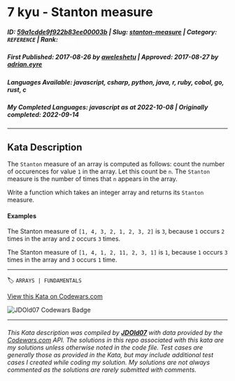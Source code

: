 # 7 kyu - Stanton measure

##### **ID**: [59a1cdde9f922b83ee00003b](https://www.codewars.com/kata/59a1cdde9f922b83ee00003b) | **Slug**: [stanton-measure](https://www.codewars.com/kata/59a1cdde9f922b83ee00003b) | **Category**: `REFERENCE` | **Rank**: <span style="color:white">7 kyu</span>

##### **First Published**: 2017-08-26 ***by*** [aweleshetu](https://www.codewars.com/users/aweleshetu) | **Approved**: 2017-08-27 ***by*** [adrian.eyre](https://www.codewars.com/users/adrian.eyre)

##### **Languages Available**: javascript, csharp, python, java, r, ruby, cobol, go, rust, c

##### **My Completed Languages**: javascript ***as at*** 2022-10-08 | **Originally completed**: 2022-09-14

---

## Kata Description


The `Stanton` measure of an array is computed as follows: count the number of occurences for value `1` in the array. Let this count be `n`. The `Stanton` measure is the number of times that `n` appears in the array. 



Write a function which takes an integer array and returns its `Stanton` measure.



#### Examples

The Stanton measure of `[1, 4, 3, 2, 1, 2, 3, 2]` is `3`, because `1` occurs `2` times in the array and `2` occurs `3` times.



The Stanton measure of `[1, 4, 1, 2, 11, 2, 3, 1]` is `1`, because `1` occurs `3` times in the array and `3` occurs `1` time.





---


🏷 `ARRAYS | FUNDAMENTALS`


[View this Kata on Codewars.com](https://www.codewars.com/kata/59a1cdde9f922b83ee00003b)

![](https://www.codewars.com/users/jdold07/badges/large "JDOld07 Codewars Badge")

---

###### *This Kata description was compiled by [**JDOld07**](https://tpstech.dev) with data provided by the [Codewars.com](https://www.codewars.com) API.  The solutions in this repo associated with this kata are my solutions unless otherwise noted in the code file.  Test cases are generally those as provided in the Kata, but may include additional test cases I created while coding my solution.  My solutions are not always commented as the solutions are rarely submitted with comments.*

